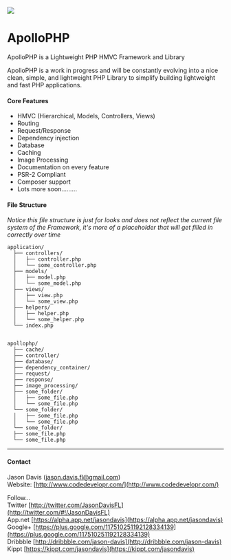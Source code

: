 ![](https://raw.github.com/jasondavis/ApolloPHP/master/docs/images/apollophplogo2.png)

ApolloPHP
=========

ApolloPHP is a Lightweight PHP HMVC Framework and Library

ApolloPHP is a work in progress and will be constantly evolving into a nice clean, simple, and lightweight PHP Library to simplify building lightweight
and fast PHP applications.

#### Core Features ####
- HMVC (Hierarchical, Models, Controllers, Views)
- Routing
- Request/Response
- Dependency injection
- Database
- Caching
- Image Processing
- Documentation on every feature
- PSR-2 Compliant
- Composer support
- Lots more soon.........


#### File Structure ####

*Notice this file structure is just for looks and does not reflect the current file system of the Framework, it's more of a placeholder that will get filled in correctly over time*

    application/
      ├── controllers/
      │   ├── controller.php
      │   └── some_controller.php
      ├── models/
      │   ├── model.php
      │   └── some_model.php
      ├── views/
      │   ├── view.php
      │   └── some_view.php
      ├── helpers/
      │   ├── helper.php
      │   └── some_helper.php
      └── index.php
    
    
    apollophp/
      ├── cache/
      ├── controller/
      ├── database/
      ├── dependency_container/
      ├── request/
      ├── response/
      ├── image_processing/
      ├── some_folder/
      │   ├── some_file.php
      │   └── some_file.php
      └── some_folder/
      │   ├── some_file.php
      │   └── some_file.php
      └── some_folder/
      ├── some_file.php
      └── some_file.php


----------
#### Contact ####

Jason Davis  (jason.davis.fl@gmail.com)  
Website:          [http://www.codedevelopr.com/](http://www.codedevelopr.com/)  

Follow...  
Twitter [http://twitter.com/JasonDavisFL](http://twitter.com/#!/JasonDavisFL)  
App.net [https://alpha.app.net/jasondavis](https://alpha.app.net/jasondavis)  
Google+ [https://plus.google.com/117510251192128334139](https://plus.google.com/117510251192128334139)  
Dribbble [http://dribbble.com/jason-davis](http://dribbble.com/jason-davis)  
Kippt [https://kippt.com/jasondavis](https://kippt.com/jasondavis)  
